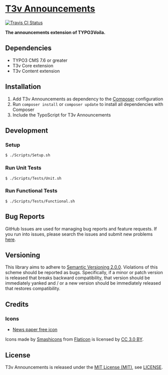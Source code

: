 [T3v Announcements]
===================

[![Travis CI Status][Travis CI Status]][Travis CI]

**The announcements extension of TYPO3Voila.**

Dependencies
------------

* TYPO3 CMS 7.6 or greater
* T3v Core extension
* T3v Content extension

Installation
------------

1. Add T3v Announcements as dependency to the [Composer] configuration
2. Run `composer install` or `composer update` to install all dependencies with Composer
3. Include the TypoScript for T3v Announcements

Development
-----------

### Setup

```
$ ./Scripts/Setup.sh
```

### Run Unit Tests

```
$ ./Scripts/Tests/Unit.sh
```

### Run Functional Tests

```
$ ./Scripts/Tests/Functional.sh
```

Bug Reports
-----------

GitHub Issues are used for managing bug reports and feature requests. If you run into issues, please search the issues
and submit new problems [here].

Versioning
----------

This library aims to adhere to [Semantic Versioning 2.0.0]. Violations of this scheme should be reported as bugs.
Specifically, if a minor or patch version is released that breaks backward compatibility, that version should be
immediately yanked and / or a new version should be immediately released that restores compatibility.

Credits
-------

### Icons

* [News paper free icon]

Icons made by [Smashicons] from [Flaticon] is licensed by [CC 3.0 BY].

License
-------

T3v Announcements is released under the [MIT License (MIT)], see [LICENSE].

[Acceptance testing TYPO3]: https://wiki.typo3.org/Acceptance_testing "Acceptance testing TYPO3"
[Automated testing TYPO3]: https://wiki.typo3.org/Automated_testing "Automated testing TYPO3"
[CC 3.0 BY]: http://creativecommons.org/licenses/by/3.0/ "Creative Commons BY 3.0"
[Composer]: https://getcomposer.org "Dependency Manager for PHP"
[Flaticon]: http://www.flaticon.com "Flaticon"
[Functional testing TYPO3]: https://wiki.typo3.org/Functional_testing "Functional testing TYPO3"
[here]: https://github.com/t3v/t3v_announcements/issues "GitHub Issue Tracker"
[LICENSE]: https://raw.githubusercontent.com/t3v/t3v_announcements/master/LICENSE "License"
[MIT License (MIT)]: http://opensource.org/licenses/MIT "The MIT License (MIT)"
[News paper free icon]: https://www.flaticon.com/free-icon/news-paper_269194 "News paper free icon"
[Semantic Versioning 2.0.0]: http://semver.org "Semantic Versioning 2.0.0"
[Smashicons]: https://www.flaticon.com/authors/smashicons "Smashicons"
[T3v Announcements]: https://t3v.github.io/t3v_announcements/ "The announcements extension of TYPO3Voila."
[Travis CI Status]: https://img.shields.io/travis/t3v/t3v_announcements.svg?style=flat "Travis CI Status"
[Travis CI]: https://travis-ci.org/t3v/t3v_announcements "T3v Announcements at Travis CI"
[TYPO3voila]: https://github.com/t3v "“UH LÁLÁ, TYPO3!”"
[Unit Testing TYPO3]: https://wiki.typo3.org/Unit_Testing_TYPO3 "Unit testing TYPO3"